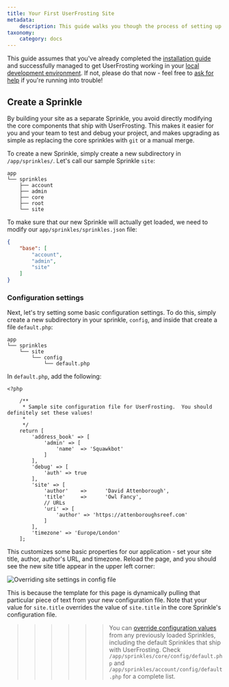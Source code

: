 ```yaml
---
title: Your First UserFrosting Site
metadata:
    description: This guide walks you though the process of setting up your application by implementing a new Sprinkle.
taxonomy:
    category: docs
---
```


This guide assumes that you've already completed the [installation guide](/basics/installation) and successfully managed to get UserFrosting working in your [local development environment](/basics/requirements/develop-locally-serve-globally).  If not, please do that now - feel free to [ask for help](/basics/getting-help) if you're running into trouble!

## Create a Sprinkle

By building your site as a separate Sprinkle, you avoid directly modifying the core components that ship with UserFrosting.  This makes it easier for you and your team to test and debug your project, and makes upgrading as simple as replacing the core sprinkles with `git` or a manual merge.

To create a new Sprinkle, simply create a new subdirectory in `/app/sprinkles/`.  Let's call our sample Sprinkle `site`:

```
app
└── sprinkles
    ├── account
    ├── admin
    ├── core
    ├── root
    └── site
```

To make sure that our new Sprinkle will actually get loaded, we need to modify our `app/sprinkles/sprinkles.json` file:

```json
{
    "base": [
        "account",
        "admin",
        "site"
    ]
}
```

### Configuration settings

Next, let's try setting some basic configuration settings.  To do this, simply create a new subdirectory in your sprinkle, `config`, and inside that create a file `default.php`:

```
app
└── sprinkles
    └── site
        └── config
            └── default.php
```

In `default.php`, add the following:

```
<?php

    /**
     * Sample site configuration file for UserFrosting.  You should definitely set these values!
     *
     */
    return [
        'address_book' => [
            'admin' => [
                'name'  => 'Squawkbot'
            ]
        ],    
        'debug' => [
            'auth' => true
        ],
        'site' => [
            'author'    =>      'David Attenborough',
            'title'     =>      'Owl Fancy',
            // URLs
            'uri' => [
                'author' => 'https://attenboroughsreef.com'
            ]
        ],   
        'timezone' => 'Europe/London'        
    ];
```

This customizes some basic properties for our application - set your site title, author, author's URL, and timezone.  Reload the page, and you should see the new site title appear in the upper left corner:

![Overriding site settings in config file](/images/site-title.png)

This is because the template for this page is dynamically pulling that particular piece of text from your new configuration file.  Note that your value for `site.title` overrides the value of `site.title` in the core Sprinkle's configuration file.

>>>>>> You can [override configuration values](/sprinkles/contents#config) from any previously loaded Sprinkles, including the default Sprinkles that ship with UserFrosting.  Check `/app/sprinkles/core/config/default.php` and `/app/sprinkles/account/config/default.php` for a complete list.

